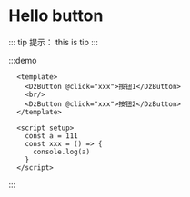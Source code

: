 # Hello button

::: tip 提示：
this is tip
:::

:::demo
  ```vue
    <template>
      <DzButton @click="xxx">按钮1</DzButton> 
      <br/>
      <DzButton @click="xxx">按钮2</DzButton> 
    </template>

    <script setup>
      const a = 111
      const xxx = () => {
        console.log(a)
      }
    </script>
  ```
:::


